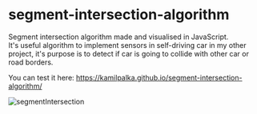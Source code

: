 # segment-intersection-algorithm
Segment intersection algorithm made and visualised in JavaScript.  
It's useful algorithm to implement sensors in self-driving car in my other project, it's purpose is to detect if car is going to collide with other car or road borders.  

You can test it here: https://kamilpalka.github.io/segment-intersection-algorithm/

![segmentIntersection](https://github.com/kamilpalka/segment-intersection-algorithm/assets/49127696/b58fe86e-ab72-4c91-8304-84b9527b1dfa)


